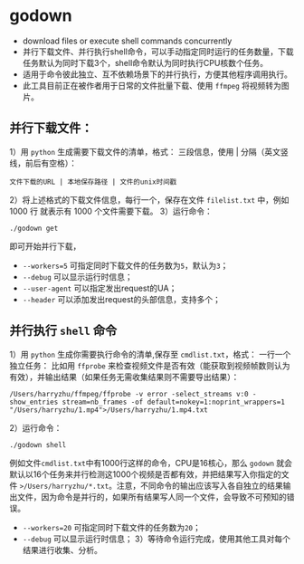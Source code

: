 # godown
* download files or execute shell commands concurrently
* 并行下载文件、并行执行shell命令，可以手动指定同时运行的任务数量，下载任务默认为同时下载3个，shell命令默认为同时执行CPU核数个任务。
* 适用于命令彼此独立、互不依赖场景下的并行执行，方便其他程序调用执行。
* 此工具目前正在被作者用于日常的文件批量下载、使用 `ffmpeg` 将视频转为图片。

## 并行下载文件：
1）用 `python` 生成需要下载文件的清单，格式： 三段信息，使用 | 分隔（英文竖线，前后有空格）：

```
文件下载的URL | 本地保存路径 | 文件的unix时间戳
```
2）将上述格式的下载文件信息，每行一个，保存在文件 `filelist.txt` 中，例如 1000 行 就表示有 1000 个文件需要下载。
3）运行命令：
```
./godown get
```
即可开始并行下载，
* `--workers=5` 可指定同时下载文件的任务数为`5`，默认为`3`；
* `--debug` 可以显示运行时信息；
* `--user-agent` 可以指定发出request的UA；
* `--header` 可以添加发出request的头部信息，支持多个；


## 并行执行 `shell` 命令
1）用 `python` 生成你需要执行命令的清单,保存至 `cmdlist.txt`，格式： 一行一个独立任务：
比如用 `ffprobe` 来检查视频文件是否有效（能获取到视频帧数则认为有效），并输出结果（如果任务无需收集结果则不需要导出结果）：
```
/Users/harryzhu/ffmpeg/ffprobe -v error -select_streams v:0 -show_entries stream=nb_frames -of default=nokey=1:noprint_wrappers=1  "/Users/harryzhu/1.mp4">/Users/harryzhu/1.mp4.txt
```
2）运行命令：
```
./godown shell
```
例如文件`cmdlist.txt`中有1000行这样的命令，CPU是16核心，那么 `godown` 就会默认以16个任务来并行检测这1000个视频是否都有效，并把结果写入你指定的文件 `>/Users/harryzhu/*.txt`。注意，不同命令的输出应该写入各自独立的结果输出文件，因为命令是并行的，如果所有结果写人同一个文件，会导致不可预知的错误。
* `--workers=20` 可指定同时下载文件的任务数为`20`；
* `--debug` 可以显示运行时信息；
3）等待命令运行完成，使用其他工具对每个结果进行收集、分析。

